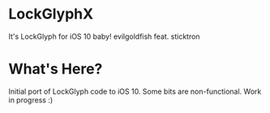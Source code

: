 # LockGlyphX
It's LockGlyph for iOS 10 baby!
evilgoldfish feat. sticktron

# What's Here?
Initial port of LockGlyph code to iOS 10.
Some bits are non-functional.
Work in progress :)
